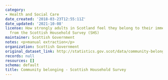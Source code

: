 ```yaml
---
category:
- Health and Social Care
date_created: '2018-03-23T12:55:11Z'
date_updated: '2021-10-08'
license: How strongly adults in Scotland feel they belong to their immediate neighbourhood,
  from the Scottish Household Survey (SHS)
maintainer: Scottish Government
notes: <p>manual extraction</p>
organization: Scottish Government
original_dataset_link: http://statistics.gov.scot/data/community-belonging---shs
records: null
resources: []
schema: default
title: Community belonging - Scottish Household Survey
---
```

